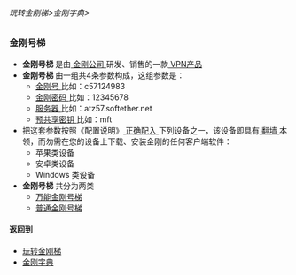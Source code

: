 ###### 玩转金刚梯>金刚字典>

### 金刚号梯

- <strong> 金刚号梯 </strong>是由[ 金刚公司 ](https://github.com/a2zitpro/web/blob/master/LadderFree/kkDictionary/Atozitpro.md)研发、销售的一款[ VPN产品 ](https://github.com/a2zitpro/web/blob/master/LadderFree/A.md)
- <strong> 金刚号梯 </strong>由一组共4条参数构成，这组参数是：
  - [ 金刚号 ](https://github.com/a2zitpro/web/blob/master/LadderFree/kkDictionary/KKID.md)     比如：c57124983
  - [ 金刚密码 ]()   比如：12345678
  - [ 服务器 ]()     比如：atz57.softether.net
  - [ 预共享密钥 ]()  比如：mft
- 把这套参数按照《配置说明》[ 正确配入 ](https://github.com/a2zitpro/web/blob/master/LadderFree/kkDictionary/ConsiderationsWhileConfigureKKID.md)下列设备之一，该设备即具有[ 翻墙 ](https://github.com/a2zitpro/web/blob/master/LadderFree/kkDictionary/OverTheWall.md)本领，而勿需在您的设备上下载、安装金刚的任何客户端软件：
  - 苹果类设备
  - 安卓类设备
  - Windows 类设备
- <strong> 金刚号梯 </strong>共分为两类
  - [ 万能金刚号梯 ](https://github.com/a2zitpro/web/blob/master/LadderFree/kkDictionary/KKLadderKKIDMultipurpose.md)
  - [ 普通金刚号梯 ](https://github.com/a2zitpro/web/blob/master/LadderFree/kkDictionary/KKLadderKKIDSinglepurpose.md)


#### 返回到
- [玩转金刚梯](https://github.com/a2zitpro/web/blob/master/LadderFree/A.md)
- [金刚字典](https://github.com/a2zitpro/web/blob/master/LadderFree/kkDictionary/KKDictionary.md)


